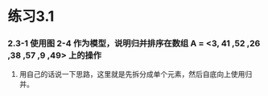 # 练习3.1

### 2.3-1 使用图 2-4 作为模型，说明归并排序在数组 A = <3, 41 ,52 ,26 ,38 ,57 ,9 ,49> 上的操作

1. 用自己的话说一下思路，这里就是先拆分成单个元素，然后自底向上使用归并。